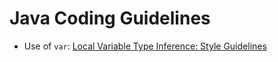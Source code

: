 # Java Coding Guidelines

* Use of `var`: [Local Variable Type Inference: Style Guidelines](https://openjdk.java.net/projects/amber/LVTIstyle.html)